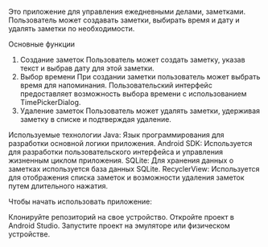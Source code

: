 Это приложение для управления ежедневными делами, заметками. Пользователь может создавать заметки, выбирать время и дату и удалять заметки по необходимости.

Основные функции
1. Создание заметок
Пользователь может создать заметку, указав текст и выбрав дату для этой заметки.
2. Выбор времени
При создании заметки пользователь может выбрать время для напоминания. Пользовательский интерфейс предоставляет возможность выбора времени с использованием TimePickerDialog.
3. Удаление заметок
Пользователь может удалять заметки, удерживая заметку в списке и подтверждая удаление.

Используемые технологии
Java: Язык программирования для разработки основной логики приложения.
Android SDK: Используется для разработки пользовательского интерфейса и управления жизненным циклом приложения.
SQLite: Для хранения данных о заметках используется база данных SQLite.
RecyclerView: Используется для отображения списка заметок и возможности удаления заметок путем длительного нажатия.


Чтобы начать использовать приложение:

Клонируйте репозиторий на свое устройство.
Откройте проект в Android Studio.
Запустите проект на эмуляторе или физическом устройстве.
